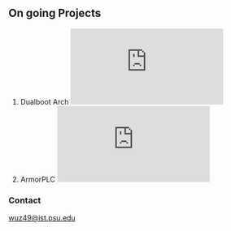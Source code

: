 ## On going Projects

1. Dualboot Arch 
![alt text](https://github.com/wenhuizhang/wenhuizhang.github.io/blob/master/posters/OpenPLC_poster.pdf "Dualboot Arch")
2. ArmorPLC
![alt text](https://github.com/wenhuizhang/wenhuizhang.github.io/blob/master/posters/Secure%20Firmwares%20for%20Internet%20of%20Things%20(1).pdf "ArmorPLC")

### Contact

wuz49@ist.psu.edu
